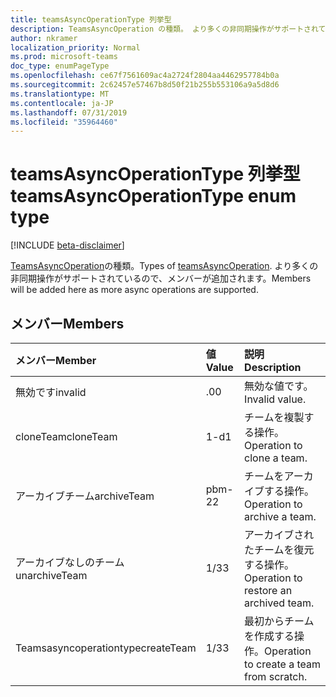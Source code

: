 ```yaml
---
title: teamsAsyncOperationType 列挙型
description: TeamsAsyncOperation の種類。 より多くの非同期操作がサポートされているので、メンバーが追加されます。
author: nkramer
localization_priority: Normal
ms.prod: microsoft-teams
doc_type: enumPageType
ms.openlocfilehash: ce67f7561609ac4a2724f2804aa4462957784b0a
ms.sourcegitcommit: 2c62457e57467b8d50f21b255b553106a9a5d8d6
ms.translationtype: MT
ms.contentlocale: ja-JP
ms.lasthandoff: 07/31/2019
ms.locfileid: "35964460"
---
```

# <a name="teamsasyncoperationtype-enum-type"></a><span data-ttu-id="8091e-104">teamsAsyncOperationType 列挙型</span><span class="sxs-lookup"><span data-stu-id="8091e-104">teamsAsyncOperationType enum type</span></span>

[!INCLUDE [beta-disclaimer](../../includes/beta-disclaimer.md)]

<span data-ttu-id="8091e-105">[TeamsAsyncOperation](teamsasyncoperation.md)の種類。</span><span class="sxs-lookup"><span data-stu-id="8091e-105">Types of [teamsAsyncOperation](teamsasyncoperation.md).</span></span> <span data-ttu-id="8091e-106">より多くの非同期操作がサポートされているので、メンバーが追加されます。</span><span class="sxs-lookup"><span data-stu-id="8091e-106">Members will be added here as more async operations are supported.</span></span>

## <a name="members"></a><span data-ttu-id="8091e-107">メンバー</span><span class="sxs-lookup"><span data-stu-id="8091e-107">Members</span></span>

| <span data-ttu-id="8091e-108">メンバー</span><span class="sxs-lookup"><span data-stu-id="8091e-108">Member</span></span> | <span data-ttu-id="8091e-109">値</span><span class="sxs-lookup"><span data-stu-id="8091e-109">Value</span></span>| <span data-ttu-id="8091e-110">説明</span><span class="sxs-lookup"><span data-stu-id="8091e-110">Description</span></span> |
|:---------------|:--------|:----------|
|<span data-ttu-id="8091e-111">無効です</span><span class="sxs-lookup"><span data-stu-id="8091e-111">invalid</span></span>|<span data-ttu-id="8091e-112">.0</span><span class="sxs-lookup"><span data-stu-id="8091e-112">0</span></span>|<span data-ttu-id="8091e-113">無効な値です。</span><span class="sxs-lookup"><span data-stu-id="8091e-113">Invalid value.</span></span>|
|<span data-ttu-id="8091e-114">cloneTeam</span><span class="sxs-lookup"><span data-stu-id="8091e-114">cloneTeam</span></span>|<span data-ttu-id="8091e-115">1-d</span><span class="sxs-lookup"><span data-stu-id="8091e-115">1</span></span>|<span data-ttu-id="8091e-116">チームを複製する操作。</span><span class="sxs-lookup"><span data-stu-id="8091e-116">Operation to clone a team.</span></span>|
|<span data-ttu-id="8091e-117">アーカイブチーム</span><span class="sxs-lookup"><span data-stu-id="8091e-117">archiveTeam</span></span>|<span data-ttu-id="8091e-118">pbm-2</span><span class="sxs-lookup"><span data-stu-id="8091e-118">2</span></span>|<span data-ttu-id="8091e-119">チームをアーカイブする操作。</span><span class="sxs-lookup"><span data-stu-id="8091e-119">Operation to archive a team.</span></span>|
|<span data-ttu-id="8091e-120">アーカイブなしのチーム</span><span class="sxs-lookup"><span data-stu-id="8091e-120">unarchiveTeam</span></span>|<span data-ttu-id="8091e-121">1/3</span><span class="sxs-lookup"><span data-stu-id="8091e-121">3</span></span>|<span data-ttu-id="8091e-122">アーカイブされたチームを復元する操作。</span><span class="sxs-lookup"><span data-stu-id="8091e-122">Operation to restore an archived team.</span></span>|
|<span data-ttu-id="8091e-123">Teamsasyncoperationtype</span><span class="sxs-lookup"><span data-stu-id="8091e-123">createTeam</span></span>|<span data-ttu-id="8091e-124">1/3</span><span class="sxs-lookup"><span data-stu-id="8091e-124">3</span></span>|<span data-ttu-id="8091e-125">最初からチームを作成する操作。</span><span class="sxs-lookup"><span data-stu-id="8091e-125">Operation to create a team from scratch.</span></span>|


